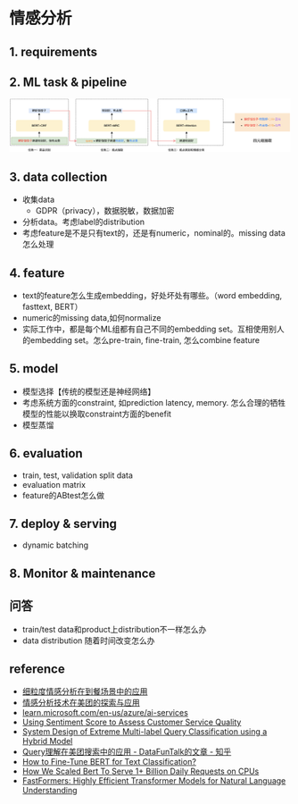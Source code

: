 # 情感分析

## 1. requirements


## 2. ML task & pipeline

![](../../.github/assets/03ml-sentiment-pipe.png)


## 3. data collection
- 收集data
  - GDPR（privacy），数据脱敏，数据加密
- 分析data。考虑label的distribution
- 考虑feature是不是只有text的，还是有numeric，nominal的。missing data怎么处理


## 4. feature
- text的feature怎么生成embedding，好处坏处有哪些。（word embedding, fasttext, BERT）
- numeric的missing data,如何normalize
- 实际工作中，都是每个ML组都有自己不同的embedding set。互相使用别人的embedding set。怎么pre-train, fine-train, 怎么combine feature


## 5. model
- 模型选择【传统的模型还是神经网络】
- 考虑系统方面的constraint, 如prediction latency, memory. 怎么合理的牺牲模型的性能以换取constraint方面的benefit
- 模型蒸馏


## 6. evaluation

- train, test, validation split data
- evaluation matrix
- feature的ABtest怎么做


## 7. deploy & serving
- dynamic batching


## 8. Monitor & maintenance


## 问答
- train/test data和product上distribution不一样怎么办
- data distribution 随着时间改变怎么办


## reference
- [细粒度情感分析在到餐场景中的应用](https://tech.meituan.com/2021/12/09/meituan-aspect-based-sentiment-analysis-daodian.html)
- [情感分析技术在美团的探索与应用](https://tech.meituan.com/2021/10/20/the-applications-of-sentiment-analysis-meituan.html)
- [learn.microsoft.com/en-us/azure/ai-services](https://learn.microsoft.com/en-us/azure/ai-services/language-service/sentiment-opinion-mining/overview?tabs=prebuilt)
- [Using Sentiment Score to Assess Customer Service Quality](https://medium.com/airbnb-engineering/using-sentiment-score-to-assess-customer-service-quality-43434dbe199b)
- [System Design of Extreme Multi-label Query Classification using a Hybrid Model](https://sigir-ecom.github.io/ecom2019/ecom19Papers/paper19.pdf)
- [Query理解在美团搜索中的应用 - DataFunTalk的文章 - 知乎](https://zhuanlan.zhihu.com/p/370576330)
- [How to Fine-Tune BERT for Text Classification?](https://arxiv.org/pdf/1905.05583)
- [How We Scaled Bert To Serve 1+ Billion Daily Requests on CPUs](https://medium.com/@quocnle/how-we-scaled-bert-to-serve-1-billion-daily-requests-on-cpus-d99be090db26)
- [FastFormers: Highly Efficient Transformer Models for Natural Language Understanding](https://arxiv.org/abs/2010.13382)